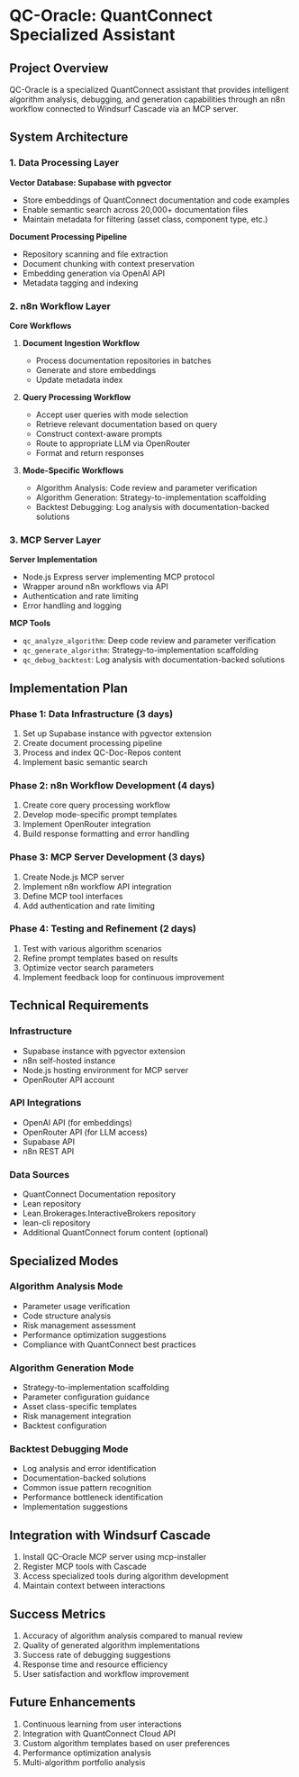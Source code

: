 # QC-Oracle: QuantConnect Specialized Assistant

## Project Overview

QC-Oracle is a specialized QuantConnect assistant that provides intelligent algorithm analysis, debugging, and generation capabilities through an n8n workflow connected to Windsurf Cascade via an MCP server.

## System Architecture

### 1. Data Processing Layer

**Vector Database: Supabase with pgvector**
- Store embeddings of QuantConnect documentation and code examples
- Enable semantic search across 20,000+ documentation files
- Maintain metadata for filtering (asset class, component type, etc.)

**Document Processing Pipeline**
- Repository scanning and file extraction
- Document chunking with context preservation
- Embedding generation via OpenAI API
- Metadata tagging and indexing

### 2. n8n Workflow Layer

**Core Workflows**
1. **Document Ingestion Workflow**
   - Process documentation repositories in batches
   - Generate and store embeddings
   - Update metadata index

2. **Query Processing Workflow**
   - Accept user queries with mode selection
   - Retrieve relevant documentation based on query
   - Construct context-aware prompts
   - Route to appropriate LLM via OpenRouter
   - Format and return responses

3. **Mode-Specific Workflows**
   - Algorithm Analysis: Code review and parameter verification
   - Algorithm Generation: Strategy-to-implementation scaffolding
   - Backtest Debugging: Log analysis with documentation-backed solutions

### 3. MCP Server Layer

**Server Implementation**
- Node.js Express server implementing MCP protocol
- Wrapper around n8n workflows via API
- Authentication and rate limiting
- Error handling and logging

**MCP Tools**
- `qc_analyze_algorithm`: Deep code review and parameter verification
- `qc_generate_algorithm`: Strategy-to-implementation scaffolding
- `qc_debug_backtest`: Log analysis with documentation-backed solutions

## Implementation Plan

### Phase 1: Data Infrastructure (3 days)
1. Set up Supabase instance with pgvector extension
2. Create document processing pipeline
3. Process and index QC-Doc-Repos content
4. Implement basic semantic search

### Phase 2: n8n Workflow Development (4 days)
1. Create core query processing workflow
2. Develop mode-specific prompt templates
3. Implement OpenRouter integration
4. Build response formatting and error handling

### Phase 3: MCP Server Development (3 days)
1. Create Node.js MCP server
2. Implement n8n workflow API integration
3. Define MCP tool interfaces
4. Add authentication and rate limiting

### Phase 4: Testing and Refinement (2 days)
1. Test with various algorithm scenarios
2. Refine prompt templates based on results
3. Optimize vector search parameters
4. Implement feedback loop for continuous improvement

## Technical Requirements

### Infrastructure
- Supabase instance with pgvector extension
- n8n self-hosted instance
- Node.js hosting environment for MCP server
- OpenRouter API account

### API Integrations
- OpenAI API (for embeddings)
- OpenRouter API (for LLM access)
- Supabase API
- n8n REST API

### Data Sources
- QuantConnect Documentation repository
- Lean repository
- Lean.Brokerages.InteractiveBrokers repository
- lean-cli repository
- Additional QuantConnect forum content (optional)

## Specialized Modes

### Algorithm Analysis Mode
- Parameter usage verification
- Code structure analysis
- Risk management assessment
- Performance optimization suggestions
- Compliance with QuantConnect best practices

### Algorithm Generation Mode
- Strategy-to-implementation scaffolding
- Parameter configuration guidance
- Asset class-specific templates
- Risk management integration
- Backtest configuration

### Backtest Debugging Mode
- Log analysis and error identification
- Documentation-backed solutions
- Common issue pattern recognition
- Performance bottleneck identification
- Implementation suggestions

## Integration with Windsurf Cascade

1. Install QC-Oracle MCP server using mcp-installer
2. Register MCP tools with Cascade
3. Access specialized tools during algorithm development
4. Maintain context between interactions

## Success Metrics

1. Accuracy of algorithm analysis compared to manual review
2. Quality of generated algorithm implementations
3. Success rate of debugging suggestions
4. Response time and resource efficiency
5. User satisfaction and workflow improvement

## Future Enhancements

1. Continuous learning from user interactions
2. Integration with QuantConnect Cloud API
3. Custom algorithm templates based on user preferences
4. Performance optimization analysis
5. Multi-algorithm portfolio analysis
